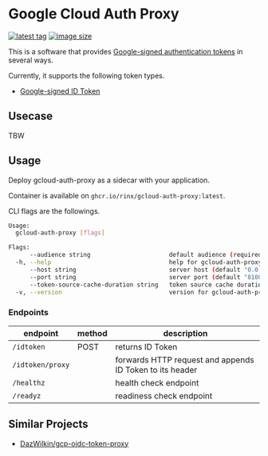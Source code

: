 # Google Cloud Auth Proxy

[![latest tag](https://ghcr-badge.egpl.dev/rinx/gcloud-auth-proxy/latest_tag?trim=major&label=latest)](https://github.com/users/rinx/packages/container/package/gcloud-auth-proxy)
[![image size](https://ghcr-badge.egpl.dev/rinx/gcloud-auth-proxy/size)](https://github.com/users/rinx/packages/container/package/gcloud-auth-proxy)

This is a software that provides [Google-signed authentication tokens][google-token] in several ways.

Currently, it supports the following token types.

- [Google-signed ID Token][google-id-token]

[google-token]: https://cloud.google.com/docs/authentication/token-types
[google-id-token]: https://cloud.google.com/docs/authentication/get-id-token#go

## Usecase

TBW

## Usage

Deploy gcloud-auth-proxy as a sidecar with your application.

Container is available on `ghcr.io/rinx/gcloud-auth-proxy:latest`.

CLI flags are the followings.

```bash
Usage:
  gcloud-auth-proxy [flags]

Flags:
      --audience string                      default audience (required)
  -h, --help                                 help for gcloud-auth-proxy
      --host string                          server host (default "0.0.0.0")
      --port string                          server port (default "8100")
      --token-source-cache-duration string   token source cache duration (default "30m")
  -v, --version                              version for gcloud-auth-proxy
```

### Endpoints

| endpoint         | method | description      |
|------------------|--------|------------------|
| `/idtoken`       | POST   | returns ID Token |
| `/idtoken/proxy` |        | forwards HTTP request and appends ID Token to its header |
| `/healthz`       |        | health check endpoint |
| `/readyz`        |        | readiness check endpoint |

## Similar Projects

- [DazWilkin/gcp-oidc-token-proxy](https://github.com/DazWilkin/gcp-oidc-token-proxy)
